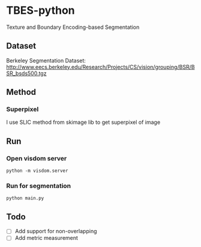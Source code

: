 # TBES-python
Texture and Boundary Encoding-based Segmentation

## Dataset

Berkeley Segmentation Dataset: 
http://www.eecs.berkeley.edu/Research/Projects/CS/vision/grouping/BSR/BSR_bsds500.tgz


## Method
### Superpixel
I use SLIC method from skimage lib to get superpixel of image

## Run

### Open visdom server
`python -m visdom.server`

### Run for segmentation
`python main.py`

## Todo
- [ ] Add support for non-overlapping
- [ ] Add metric measurement